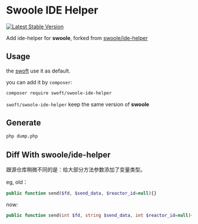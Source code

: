 # Swoole IDE Helper

[![Latest Stable Version](http://img.shields.io/packagist/v/swoft/swoole-ide-helper.svg)](https://packagist.org/packages/swoft/swoole-ide-helper)

Add ide-helper for **swoole**, forked from [swoole/ide-helper](https://github.com/swoole/ide-helper)

## Usage

the [swoft](https://github.com/swoft-cloud/swoft) use it as default.

you can add it by `composer`:

```bash
composer require swoft/swoole-ide-helper
```

`swoft/swoole-ide-helper` keep the same version of **swoole**

## Generate

```bash
php dump.php
```

## Diff With swoole/ide-helper

跟源仓库稍微不同的是：给大部分方法参数添加了变量类型。

eg, old：

```php
public function send($fd, $send_data, $reactor_id=null){}
```

now:

```php
public function send(int $fd, string $send_data, int $reactor_id=null){}
```

